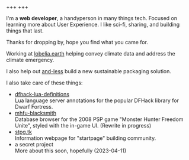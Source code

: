 +++
+++

I'm a **web developer**, a handyperson in many things tech. Focused on learning
more about User Experience. I like sci-fi, sharing, and building things that
last.

Thanks for dropping by, hope you find what you came for.

Working at [lobelia.earth](//lobelia.earth) helping convey climate data and
address the climate emergency.

I also help out [and-less](//and-less.at/) build a new sustainable packaging
solution.

I also take care of these things:

- [dfhack-lua-definitions](//github.com/vallode/dfhack-lua-definitions)  
  Lua language server annotations for the popular DFHack library for Dwarf
  Fortress.
- [mhfu-blacksmith](//mhfu-blacksmith.netlify.app)  
  Database browser for the 2008 PSP game "Monster Hunter Freedom Unite", styled
  with the in-game UI. (Rewrite in progress)
- [stpg.tk](//stpg-tk.netlify.app)  
  Information webpage for "startpage" building community.
- a secret project  
  More about this soon, hopefully (2023-04-11)
